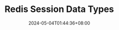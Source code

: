 ---
title: "Redis Session Data Types"
draft: true
date: 2024-05-04T01:44:36+08:00
lang: en
keywords: Linux, Redis, Go, Blog, Tech, Authentication

image: /cover/default.png

description: "Comparation of 2 data types to store session data with Redis"
---